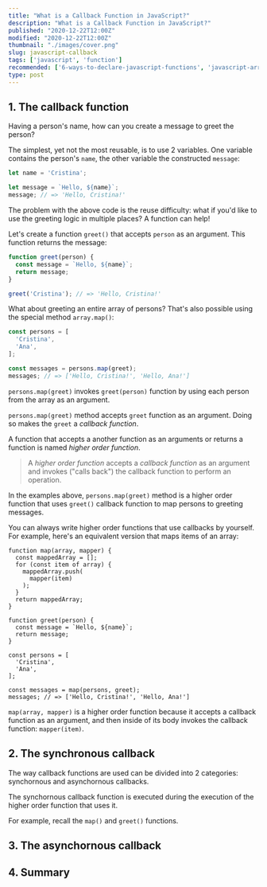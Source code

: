 ```yaml
---
title: "What is a Callback Function in JavaScript?"
description: "What is a Callback Function in JavaScript?"
published: "2020-12-22T12:00Z"
modified: "2020-12-22T12:00Z"
thumbnail: "./images/cover.png"
slug: javascript-callback
tags: ['javascript', 'function']
recommended: ['6-ways-to-declare-javascript-functions', 'javascript-arrow-functions']
type: post
---
```


## 1. The callback function

Having a person's name, how can you create a message to greet the person?  

The simplest, yet not the most reusable, is to use 2 variables. One variable contains the person's `name`, the other variable
the constructed `message`:

```javascript
let name = 'Cristina';

let message = `Hello, ${name}`;
message; // => 'Hello, Cristina!'
```

The problem with the above code is the reuse difficulty: what if you'd like to use the greeting logic in multiple places? A function can help!

Let's create a function `greet()` that accepts `person` as an argument. This function returns the message:

```javascript
function greet(person) {
  const message = `Hello, ${name}`;
  return message;
}

greet('Cristina'); // => 'Hello, Cristina!'
```

What about greeting an entire array of persons? That's also possible using the special method `array.map()`:

```javascript
const persons = [
  'Cristina',
  'Ana',
];

const messages = persons.map(greet);
messages; // => ['Hello, Cristina!', 'Hello, Ana!'] 
```

`persons.map(greet)` invokes `greet(person)` function by using each person from the array as an argument.  

`persons.map(greet)` method accepts `greet` function as an argument. Doing so makes the `greet` a *callback function*.  

A function that accepts a another function as an arguments or returns a function is named *higher order function*.  

> A *higher order function* accepts a *callback function* as an argument and invokes ("calls back") the callback function to perform an operation.  

In the examples above, `persons.map(greet)` method is a higher order function that uses `greet()` callback function to map persons to greeting messages.  

You can always write higher order functions that use callbacks by yourself. For example, here's an equivalent version that maps items of an array:

```javascript{5}
function map(array, mapper) {
  const mappedArray = [];
  for (const item of array) {
    mappedArray.push(
      mapper(item)
    );
  }
  return mappedArray;
}

function greet(person) {
  const message = `Hello, ${name}`;
  return message;
}

const persons = [
  'Cristina',
  'Ana',
];

const messages = map(persons, greet);
messages; // => ['Hello, Cristina!', 'Hello, Ana!'] 
```

`map(array, mapper)` is a higher order function because it accepts a callback function as an argument, and then inside of its body invokes the callback function: `mapper(item)`.  



## 2. The synchronous callback

The way callback functions are used can be divided into 2 categories: synchornous and asynchornous callbacks.  

The synchornous callback function is executed during the execution of the higher order function that uses it.  

For example, recall the `map()` and `greet()` functions.  

## 3. The asynchornous callback

## 4. Summary